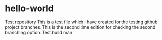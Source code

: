 # hello-world
Test repository
This is a test file which i have created for the testing github project branches.
This is the second time edition for checking  the second branching option.
Test build man
